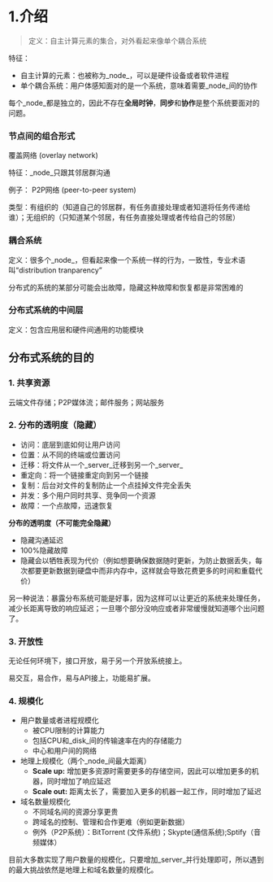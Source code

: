 # 1.介绍

> 定义：自主计算元素的集合，对外看起来像单个耦合系统

特征：

* 自主计算的元素：也被称为_node_，可以是硬件设备或者软件进程
* 单个耦合系统：用户体感知面对的是一个系统，意味着需要_node_间的协作

每个_node_都是独立的，因此不存在**全局时钟**，**同步**和**协作**是整个系统要面对的问题。

### 节点间的组合形式

覆盖网络 \(overlay network\)

特征：_node_只跟其邻居群沟通

例子： P2P网络 \(peer-to-peer system\)

类型：有组织的（知道自己的邻居群，有任务直接处理或者知道将任务传递给谁）；无组织的（只知道某个邻居，有任务直接处理或者传给自己的邻居）

### 耦合系统

定义：很多个_node_，但看起来像一个系统一样的行为，一致性，专业术语叫“distribution tranparency”

分布式的系统的某部分可能会出故障，隐藏这种故障和恢复都是非常困难的

### 分布式系统的中间层

定义：包含应用层和硬件间通用的功能模块

## 分布式系统的目的

### 1. 共享资源

云端文件存储；P2P媒体流；邮件服务；网站服务

### 2. 分布的透明度（隐藏）

* 访问：底层到底如何让用户访问
* 位置：从不同的终端或位置访问
* 迁移：将文件从一个_server_迁移到另一个_server_
* 重定向：将一个链接重定向到另一个链接
* 复制：后台对文件的复制防止一个点挂掉文件完全丢失
* 并发：多个用户同时共享、竞争同一个资源
* 故障：一个点故障，迅速恢复

**分布的透明度（不可能完全隐藏）**

* 隐藏沟通延迟
* 100%隐藏故障
* 隐藏会以牺牲表现为代价（例如想要确保数据随时更新，为防止数据丢失，每次都要更新数据到硬盘中而非内存中，这样就会导致花费更多的时间和重载代价）

另一种说法：暴露分布系统可能是好事，因为这样可以让更近的系统来处理任务，减少长距离导致的响应延迟；一旦哪个部分没响应或者非常缓慢就知道哪个出问题了。

### 3. 开放性

无论任何环境下，接口开放，易于另一个开放系统接上。

易交互，易合作，易与API接上，功能易扩展。

### 4. 规模化

* 用户数量或者进程规模化
  * 被CPU限制的计算能力
  * 包括CPU和_disk_间的传输速率在内的存储能力
  * 中心和用户间的网络
* 地理上规模化（两个_node_间最大距离）
  * **Scale up:** 增加更多资源时需要更多的存储空间，因此可以增加更多的机器，同时增加了响应延迟
  * **Scale out:** 距离太长了，需要加入更多的机器一起工作，同时增加了延迟
* 域名数量规模化
  * 不同域名间的资源分享更贵
  * 跨域名的控制、管理和合作更难（例如更新数据）
  * 例外（P2P系统）：BitTorrent \(文件系统\)；Skypte\(通信系统\);Sptify（音频媒体）

目前大多数实现了用户数量的规模化，只要增加_server_并行处理即可，所以遇到的最大挑战依然是地理上和域名数量的规模化。

